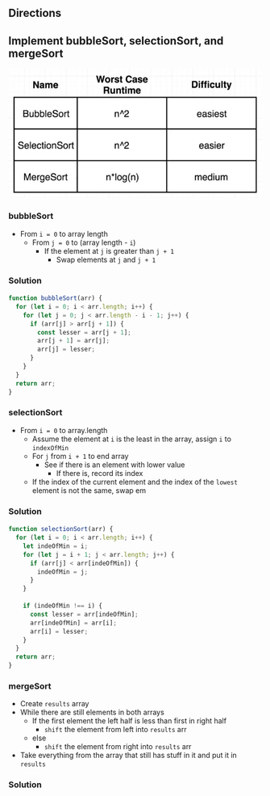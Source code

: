 ## Directions

## Implement bubbleSort, selectionSort, and mergeSort

<img src="./sorting.jpg" alt="Sorting Algorithms" />

### bubbleSort

- From `i = 0` to array length
  - From `j = 0` to (array length - `i`)
    - If the element at `j` is greater than `j + 1`
      - Swap elements at `j` and `j + 1`

### Solution

```js
function bubbleSort(arr) {
  for (let i = 0; i < arr.length; i++) {
    for (let j = 0; j < arr.length - i - 1; j++) {
      if (arr[j] > arr[j + 1]) {
        const lesser = arr[j + 1];
        arr[j + 1] = arr[j];
        arr[j] = lesser;
      }
    }
  }
  return arr;
}
```

### selectionSort

- From `i = 0` to array.length
  - Assume the element at `i` is the least in the array, assign `i` to `indexOfMin`
  - For `j` from `i + 1` to end array
    - See if there is an element with lower value
      - If there is, record its index
  - If the index of the current element and the index of the `lowest` element is not the same, swap em

### Solution

```js
function selectionSort(arr) {
  for (let i = 0; i < arr.length; i++) {
    let indeOfMin = i;
    for (let j = i + 1; j < arr.length; j++) {
      if (arr[j] < arr[indeOfMin]) {
        indeOfMin = j;
      }
    }

    if (indeOfMin !== i) {
      const lesser = arr[indeOfMin];
      arr[indeOfMin] = arr[i];
      arr[i] = lesser;
    }
  }
  return arr;
}
```

### mergeSort

- Create `results` array
- While there are still elements in both arrays
  - If the first element the left half is less than first in right half
    - `shift` the element from left into `results` arr
  - else
    - `shift` the element from right into `results` arr
- Take everything from the array that still has stuff in it and put it in `results`

### Solution

```js
```
